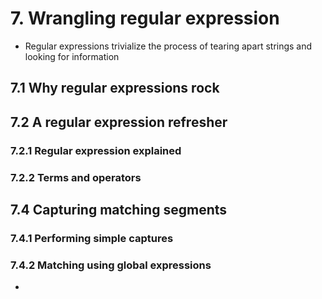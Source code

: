 # 7. Wrangling regular expression
* Regular expressions trivialize the process of tearing apart strings and looking for information

## 7.1 Why regular expressions rock

## 7.2 A regular expression refresher

### 7.2.1 Regular expression explained

### 7.2.2 Terms and operators

## 7.4 Capturing matching segments

### 7.4.1 Performing simple captures

### 7.4.2 Matching using global expressions
* 